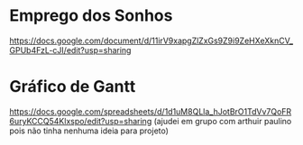 # Emprego dos Sonhos
https://docs.google.com/document/d/11irV9xapgZlZxGs9Z9i9ZeHXeXknCV_GPUb4FzL-cJI/edit?usp=sharing

# Gráfico de Gantt
https://docs.google.com/spreadsheets/d/1d1uM8QLla_hJotBrO1TdVv7QoFR6uryKCCQ54Klxspo/edit?usp=sharing
(ajudei em grupo com arthuir paulino pois não tinha nenhuma ideia para projeto) 
